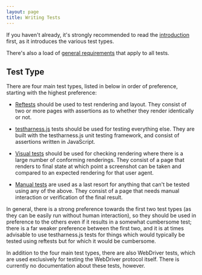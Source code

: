 ```yaml
---
layout: page
title: Writing Tests
---
```


If you haven't already, it's strongly recommended to read
the [introduction](../introduction) first, as it introduces the
various test types.

There's also a load of [general requirements](general-requirements)
that apply to all tests.

## Test Type

There are four main test types, listed in below in order of preference,
starting with the highest preference:

* [Reftests][reftests] should be used to test rendering and
  layout. They consist of two or more pages with assertions as to
  whether they render identically or not.

* [testharness.js](testharness.html) tests should be used for testing
  everything else. They are built with the testharness.js unit testing
  framework, and consist of assertions written in JavaScript.

* [Visual tests](visual) should be used for checking rendering where
  there is a large number of conforming renderings. They consist of a
  page that renders to final state at which point a screenshot can be
  taken and compared to an expected rendering for that user agent.

* [Manual tests][manual-tests] are used as a last resort for anything
  that can't be tested using any of the above. They consist of a page
  that needs manual interaction or verification of the final result.

In general, there is a strong preference towards the first two test
types (as they can be easily run without human interaction), so they
should be used in preference to the others even if it results in a
somewhat cumbersome test; there is a far weaker preference between the
first two, and it is at times advisable to use testharness.js tests
for things which would typically be tested using reftests but for
which it would be cumbersome.

In addition to the four main test types, there are also WebDriver
tests, which are used exclusively for testing the WebDriver protocol
itself. There is currently no documentation about these tests,
however.


[lint-tool]: ./lint-tool.html
[reftests]: ./reftests.html
[manual-tests]: ./manual-test.html
[test-templates]: ./test-templates.html
[requirement-flags]: ./test-templates.html#requirement-flags
[testharness-documentation]: ./testharness-documentation.html
[validator]: http://validator.w3.org

